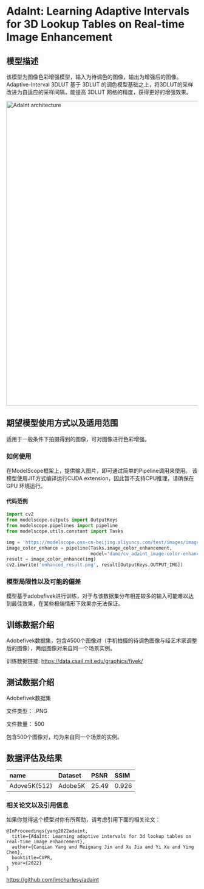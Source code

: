 
# AdaInt: Learning Adaptive Intervals for 3D Lookup Tables on Real-time Image Enhancement

## 模型描述
该模型为图像色彩增强模型，输入为待调色的图像，输出为增强后的图像。Adaptive-Interval 3DLUT 基于 3DLUT 的调色模型基础之上，将3DLUT的采样改进为自适应的采样间隔，能提高 3DLUT 网格的精度，获得更好的增强效果。

<img src="./data/adaint_1.png" width=800 alt="AdaInt architecture">


## 期望模型使用方式以及适用范围

适用于一般条件下拍摄得到的图像，可对图像进行色彩增强。

### 如何使用

在ModelScope框架上，提供输入图片，即可通过简单的Pipeline调用来使用。
该模型使用JIT方式编译运行CUDA extension，因此暂不支持CPU推理，请确保在GPU 环境运行。

#### 代码范例
```python
import cv2
from modelscope.outputs import OutputKeys
from modelscope.pipelines import pipeline
from modelscope.utils.constant import Tasks

img = 'https://modelscope.oss-cn-beijing.aliyuncs.com/test/images/image_color_enhance.png'
image_color_enhance = pipeline(Tasks.image_color_enhancement, 
                               model='damo/cv_adaint_image-color-enhance-models')
result = image_color_enhance(img)
cv2.imwrite('enhanced_result.png', result[OutputKeys.OUTPUT_IMG])
```

### 模型局限性以及可能的偏差
模型基于adobefivek进行训练，对于与该数据集分布相差较多的输入可能难以达到最佳效果，在某些极端情形下效果亦无法保证。

## 训练数据介绍
Adobefivek数据集，包含4500个图像对（手机拍摄的待调色图像与经艺术家调整后的图像），两组图像对来自同一个场景实例。

训练数据链接: https://data.csail.mit.edu/graphics/fivek/

## 测试数据介绍
Adobefivek数据集

文件类型： .PNG

文件数量： 500

包含500个图像对，均为来自同一个场景的实例。

## 数据评估及结果
| name | Dataset | PSNR | SSIM |
|:---- |:----    |:---- |:----|
|Adove5K(512)|Adobe5K|25.49|0.926|

### 相关论文以及引用信息
如果你觉得这个模型对你有所帮助，请考虑引用下面的相关论文：
```
@InProceedings{yang2022adaint,
  title={AdaInt: Learning adaptive intervals for 3d lookup tables on real-time image enhancement},
  author={Canqian Yang and Meiguang Jin and Xu Jia and Yi Xu and Ying Chen},
  booktitle=CVPR,
  year={2022}
}
```

https://github.com/imcharlesy/adaint


